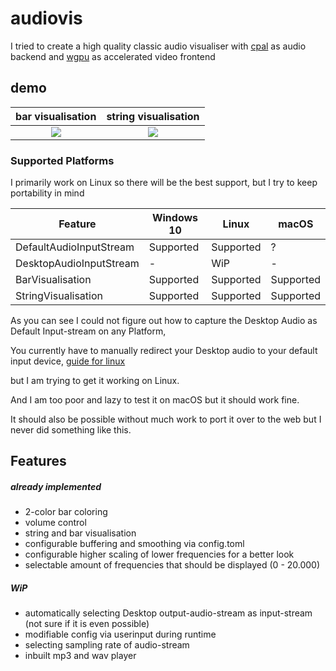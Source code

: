 # audiovis
I tried to create a high quality classic audio visualiser with [cpal](https://github.com/RustAudio/cpal) as audio backend and [wgpu](https://github.com/gfx-rs/wgpu) as accelerated video frontend

## demo
bar visualisation          |  string visualisation
:-------------------------:|:-------------------------:
![](/media/demo_bars.gif)      |  ![](/media/demo_strings.gif)

### Supported Platforms
I primarily work on Linux so there will be the best support, but I try to keep portability in mind

Feature                 |   Windows 10  |   Linux   |   macOS   |
----------------------- | ------------- | --------- | --------- |
DefaultAudioInputStream | Supported     | Supported | ?         |
DesktopAudioInputStream | -             | WiP       | -         |
BarVisualisation        | Supported     | Supported | Supported |
StringVisualisation     | Supported     | Supported | Supported |

As you can see I could not figure out how to capture the Desktop Audio as Default Input-stream on any Platform,

You currently have to manually redirect your Desktop audio to your default input device, [guide for linux](https://www.kirsle.net/redirect-audio-out-to-mic-in-linux)

but I am trying to get it working on Linux.

And I am too poor and lazy to test it on macOS but it should work fine.

It should also be possible without much work to port it over to the web but I never did something like this.

## Features
##### already implemented
* 2-color bar coloring
* volume control
* string and bar visualisation
* configurable buffering and smoothing via config.toml
* configurable higher scaling of lower frequencies for a better look
* selectable amount of frequencies that should be displayed (0 - 20.000)

##### WiP
* automatically selecting Desktop output-audio-stream as input-stream (not sure if it is even possible)
* modifiable config via userinput during runtime
* selecting sampling rate of audio-stream
* inbuilt mp3 and wav player
